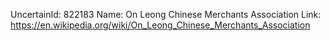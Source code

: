 UncertainId: 822183
Name: On Leong Chinese Merchants Association
Link: https://en.wikipedia.org/wiki/On_Leong_Chinese_Merchants_Association